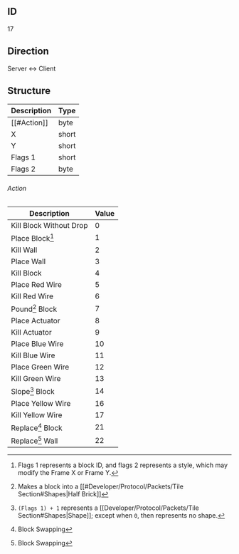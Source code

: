 ## ID
17

## Direction
Server <-> Client

## Structure
| Description | Type  |
|-------------|-------|
| [[#Action]] | byte  |
| X           | short |
| Y           | short |
| Flags 1     | short |
| Flags 2     | byte  |

###### Action
| Description             | Value |
|-------------------------|-------|
| Kill Block Without Drop | 0     |
| Place Block[^1]         | 1     |
| Kill Wall               | 2     |
| Place Wall              | 3     |
| Kill Block              | 4     |
| Place Red Wire          | 5     |
| Kill Red Wire           | 6     |
| Pound[^2] Block         | 7     |
| Place Actuator          | 8     |
| Kill Actuator           | 9     |
| Place Blue Wire         | 10    |
| Kill Blue Wire          | 11    |
| Place Green Wire        | 12    |
| Kill Green Wire         | 13    |
| Slope[^3] Block         | 14    |
| Place Yellow Wire       | 16    |
| Kill Yellow Wire        | 17    |
| Replace[^4] Block       | 21    |
| Replace[^4] Wall        | 22    |

[^1]: Flags 1 represents a block ID, and flags 2 represents a style, which may modify the Frame X or Frame Y.
[^2]: Makes a block into a [[#Developer/Protocol/Packets/Tile Section#Shapes|Half Brick]]
[^3]: `(Flags 1) + 1` represents a  [[Developer/Protocol/Packets/Tile Section#Shapes|Shape]]; except when `0`, then represents no shape.
[^4]: Block Swapping
